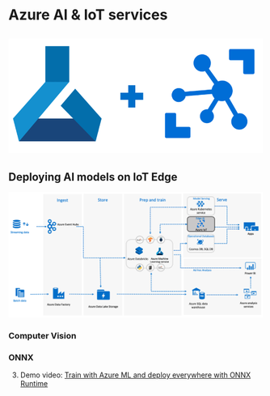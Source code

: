 # Azure AI & IoT services
![alt text](https://github.com/mozamani/ai_iot/blob/master/files/logo.png)
------

## Deploying AI models on IoT Edge
![alt text](https://github.com/mozamani/ai_iot/blob/master/files/architecture.png)

### Computer Vision 
### ONNX

3) Demo video: [Train with Azure ML and deploy everywhere with ONNX Runtime](https://www.youtube.com/watch?time_continue=409&v=JpfZxRsLgWg)
